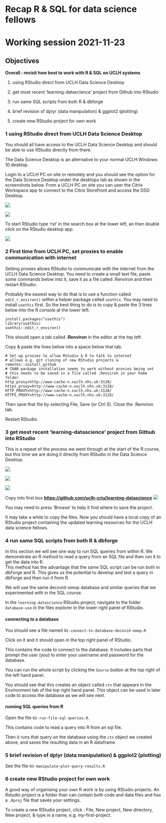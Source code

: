 Recap R & SQL for data science fellows
================

# Working session 2021-11-23

## Objectives

**Overall : revisit how best to work with R & SQL on UCLH systems**

1.  using RStudio direct from UCLH Data Science Desktop

2.  get most recent ‘learning-datascience’ project from Github into
    RStudio

3.  run same SQL scripts from both R & dbforge

4.  brief revision of dplyr (data manipulation) & ggplot2 (plotting)

5.  create new RStudio project for own work

### 1 using RStudio direct from UCLH Data Science Desktop

You should all have access to the UCLH Data Science Desktop and should
be able to use RStudio directly from there.

The Data Science Desktop is an alternative to your normal UCLH Windows
10 desktop.

Login to a UCLH PC on site or remotely and you should see the option for
the Data Science Desktop under the desktops tab as shown in the
screenshots below. From a UCLH PC on site you can user the Citrix
Workspace app to connect to the Citrix Storefront and access the DSD
Desktop.

![](../images/uclh-desktops.png)

![](../images/uclh-data-science-desktop.png)

To start RStudio type ‘rst’ in the search box at the lower left, an then
double click on the RStudio desktop app.

![](../images/uclh-data-science-desktop-rstudio.png)

### 2 First time from UCLH PC, set proxies to enable communication with internet

Setting proxies allows RStudio to communicate with the internet from the
UCLH Data Science Desktop. You need to create a small text file, paste
some commands below into it, save it as a file called .Renviron and then
restart RStudio.

Probably the easiest way to do that is to use a function called
`edit_r_environ()` within a helper package called `usethis`. You may
need to install `usethis` first. So the best thing to do is to copy &
paste the 3 lines below into the R console at the lower left:

    install.packages("usethis")
    library(usethis)
    usethis::edit_r_environ()

This should open a tab called **.Renviron** in the editor at the top
left.

Copy & paste the lines below into a space below that tab.

    # Set-up proxies to allow RStudio & R to talk to internet
    # allows e.g. git cloning of new RStudio projects & remotes::install_github
    # CRAN package installation seems to work without proxies being set
    # this needs to be saved in a file called .Renviron in your home folder
    http_proxy=http://www-cache-n.xuclh.nhs.uk:3128/
    https_proxy=http://www-cache-n.xuclh.nhs.uk:3128/
    HTTP_PROXY=http://www-cache-n.xuclh.nhs.uk:3128/
    HTTPS_PROXY=http://www-cache-n.xuclh.nhs.uk:3128/

Then save that file by selecting File, Save (or Ctrl S). Close the
.Renviron tab.

Restart RStudio.

### 3 get most recent ‘learning-datascience’ project from Github into RStudio

This is a repeat of the process we went through at the start of the R
course, but this time we are doing it directly from RStudio in the Data
Science Desktop.

![](../images/00-01-new-project.png)

![](../images/00-02-from-version-control.png)

![](../images/00-03-from-git.png)

Copy into first box
**<https://github.com/uclh-criu/learning-datascience>**
![](../images/00-04-git-url.png)

You may need to press ‘Browse’ to help it find where to save the
project.

It may take a while to copy the files. Now you should have a local copy
of an RStudio project containing the updated learning resources for the
UCLH data science fellows.

### 4 run same SQL scripts from both R & dbforge

In this section we will see one way to run SQL queries from within R. We
demonstrate an R method to read a query from an SQL file and then run it
to get the data into R.  
This method has the advantage that the same SQL script can be run both
in dbForge and R. This gives us the potential to develop and test a
query in dbForge and then run it from R.

We will use the same decovid-omop database and similar queries that we
experimented with in the SQL course.

In the `learning-datascience` RStudio project, navigate to the folder
`database-use` in the files explorer in the lower right panel of
RStudio.

#### connecting to a database

You should see a file named `01-connect-to-database-decovid-omop.R`

Click on it and it should open in the top right panel of RStudio.

This contains the code to connect to the database. It includes parts
that prompt the user (you) to enter your username and password for the
database.

You can run the whole script by clicking the `Source` button at the top
right of the left hand panel.

You should see that this creates an object called `ctn` that appears in
the Environment tab of the top right hand panel. This object can be used
in later code to access the database as we will see next.

#### running SQL queries from R

Open the file `02-run-file-sql-queries.R`.

This contains code to read a query into R from an sql file.

Then it runs that query on the database using the `ctn` object we
created above, and saves the resulting data in an R dataframe.

### 5 brief revision of dplyr (data manipulation) & ggplot2 (plotting)

See the file `03-manipulate-plot-query-results.R`

### 6 create new RStudio project for own work

A good way of organising your own R work is by using RStudio projects.
An Rstudio project is a folder than can contain both code and data files
and has a `.Rproj` file that saves your settings.

To create a new RStudio project, click : File, New project, New
directory, New project, & type in a name, e.g. my-first-project.
